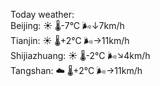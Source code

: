 Today weather:  
Beijing: ☀️   🌡️-7°C 🌬️↓7km/h  
Tianjin: ☀️   🌡️+2°C 🌬️→11km/h  
Shijiazhuang: ☀️   🌡️-2°C 🌬️↘4km/h  
Tangshan: ☁️   🌡️+2°C 🌬️→11km/h  
